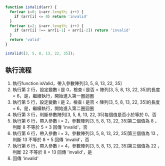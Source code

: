 ``` js
function isValid(arr) {
  for(var i=0; i<arr.length; i++) {
    if (arr[i] <= 0) return 'invalid'
  }
  for(var i=2; i<arr.length; i++) {
    if (arr[i] !== arr[i-1] + arr[i-2]) return 'invalid'
  }
  return 'valid'
}

isValid([3, 5, 8, 13, 22, 35]);
```

## 執行流程
1. 執行function isValid，帶入參數陣列[3, 5, 8, 13, 22, 35]
2. 執行第 2 行，設定變數 i 是 0，檢查 i 是否 < 陣列[3, 5, 8, 13, 22, 35]的長度 = 6，是，繼續執行，開始進入第一圈迴圈
3. 執行第 5 行，設定變數 i 是 2，檢查 i 是否 < 陣列[3, 5, 8, 13, 22, 35]的長度 = 6，是，繼續執行，開始進入第二圈迴圈
4. 執行第 3 行，判斷參數陣列[3, 5, 8, 13, 22, 35]每個值是否小於等於 0，否
5. 執行第 6 行，帶入參數 i = 2，參數陣列[3, 5, 8, 13, 22, 35]第二個值為 8 ，判斷 8 不等於 5 + 3 回傳 'invalid'，否
6. 執行第 6 行，帶入參數 i = 3，參數陣列[3, 5, 8, 13, 22, 35]第三個值為 13 ，判斷 13 不等於 8 + 5 回傳 'invalid'，否
7. 執行第 6 行，帶入參數 i = 4，參數陣列[3, 5, 8, 13, 22, 35]第三個值為 22 ，判斷 22 不等於 8 + 13 回傳 'invalid'，是
8. 回傳 'invalid'